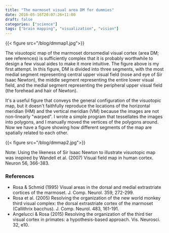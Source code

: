 ```yaml
---
title: "The marmoset visual area DM for dummies"
date: 2016-05-16T20:07:26+11:00
draft: false
categories: ["science"]
tags: ["brain mapping", "visualization", "vision"]
---
```

{{< figure src="/blog/dmmap1.jpg">}}

The visuotopic map of the marmoset dorsomedial visual cortex (area DM; see references) is sufficiently complex that it is probably worthwhile to design a few visual aides to make it more intuitive. The figure above is my first attempt. In this figure, DM is divided into three segments, with the most medial segment representing central upper visual field (nose and eye of Sir Isaac Newton), the middle segment representing the entire lower visual field, and the medial segment representing the peripheral upper visual field (the forehead and hair of Newton).

It's a useful figure that conveys the general configuration of the visuotopic map, but it doesn't faithfully reproduce the locations of the horizontal meridian (HM) and the vertical meridian (VM) because the images are not non-linearly "warped". I wrote a simple program that tessellates the images into polygons, and I manually moved the vertices of the polygons around. Now we have a figure showing how different segments of the map are spatially related to each other.

{{< figure src="/blog/dmmap2.jpg">}}

Note: Using the likeness of Sir Isaac Newton to illustrate visuotopic map was inspired by Wandell et al. (2007) Visual field map in human cortex. Neuron 56, 366-383.

### References
- Rosa & Schmid (1995) Visual areas in the dorsal and medial extrastriate cortices of the marmoset. J. Comp. Neurol. 359, 272-299.
- Rosa et al. (2005) Resolving the organization of the new world monkey third visual complex: the dorsal extrastriate cortex of the marmoset (Callithrix bacchus). J. Comp. Neurol. 483, 161-191.
- Angelucci & Rosa (2015) Resolving the organization of the third tier visual cortex in primates: a hypothesis-based approach. Vis. Neurosci. 32, e10.
